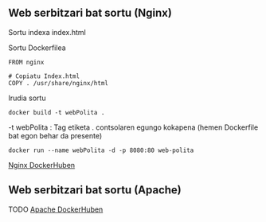 ## Web serbitzari bat sortu (Nginx)

Sortu indexa 
	index.html
	
Sortu Dockerfilea

```
FROM nginx

# Copiatu Index.html 
COPY . /usr/share/nginx/html
```

Irudia sortu


```docker build -t webPolita .```  

 -t webPolita : Tag etiketa
 . contsolaren egungo kokapena (hemen Dockerfile bat egon behar da presente)
 
```docker run --name webPolita -d -p 8080:80 web-polita ```
  
[Nginx DockerHuben](https://hub.docker.com/_/nginx)

## Web serbitzari bat sortu (Apache)

TODO
[Apache DockerHuben](https://hub.docker.com/_/httpd)

